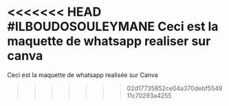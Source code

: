<<<<<<< HEAD
#ILBOUDOSOULEYMANE
Ceci est la maquette de whatsapp realiser sur canva
=======
Ceci est la maquette de whatsapp realisée sur Canva
>>>>>>> 02d17735852ce04a370debf554911c70293a4255
